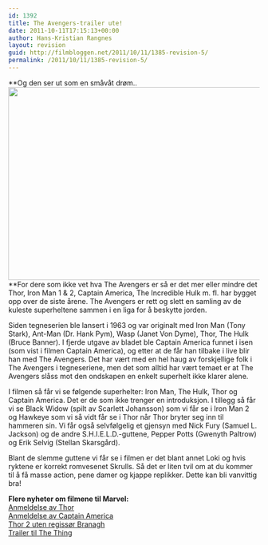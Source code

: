 ```yaml
---
id: 1392
title: The Avengers-trailer ute!
date: 2011-10-11T17:15:13+00:00
author: Hans-Kristian Rangnes
layout: revision
guid: http://filmbloggen.net/2011/10/11/1385-revision-5/
permalink: /2011/10/11/1385-revision-5/
---
```

**Og den ser ut som en småvåt drøm..  
<a href="http://filmbloggen.net/?attachment_id=1388" rel="attachment wp-att-1388"><img class="alignnone size-large wp-image-1388" src="http://filmbloggen.net/wp-content/uploads//2011/10/the-avengers-620x387.jpg" alt="" width="620" height="387" /><br /> </a>**For dere som ikke vet hva The Avengers er så er det mer eller mindre det Thor, Iron Man 1 & 2, Captain America, The Incredible Hulk m. fl. har bygget opp over de siste årene. The Avengers er rett og slett en samling av de kuleste superheltene sammen i en liga for å beskytte jorden.

Siden tegneserien ble lansert i 1963 og var originalt med Iron Man (Tony Stark), Ant-Man (Dr. Hank Pym), Wasp (Janet Von Dyme), Thor, The Hulk (Bruce Banner). I fjerde utgave av bladet ble Captain America funnet i isen (som vist i filmen Captain America), og etter at de får han tilbake i live blir han med The Avengers. Det har vært med en hel haug av forskjellige folk i The Avengers i tegneseriene, men det som alltid har vært temaet er at The Avengers slåss mot den ondskapen en enkelt superhelt ikke klarer alene.

I filmen så får vi se følgende superhelter: Iron Man, The Hulk, Thor og Captain America. Det er de som ikke trenger en introduksjon. I tillegg så får vi se Black Widow (spilt av Scarlett Johansson) som vi får se i Iron Man 2 og Hawkeye som vi så vidt får se i Thor når Thor bryter seg inn til hammeren sin. Vi får også selvfølgelig et gjensyn med Nick Fury (Samuel L. Jackson) og de andre S.H.I.E.L.D.-guttene, Pepper Potts (Gwenyth Paltrow) og Erik Selvig (Stellan Skarsgård).

Blant de slemme guttene vi får se i filmen er det blant annet Loki og hvis ryktene er korrekt romvesenet Skrulls. Så det er liten tvil om at du kommer til å få masse action, pene damer og kjappe replikker. Dette kan bli vanvittig bra!

**Flere nyheter om filmene til Marvel:**  
[Anmeldelse av Thor](http://filmbloggen.net/2011/04/29/marvel-magien-fortsetter/)  
[Anmeldelse av Captain America](http://filmbloggen.net/2011/08/28/bygger-bra-opp-til-the-avengers/)  
[Thor 2 uten regissør Branagh](http://filmbloggen.net/2011/07/02/thor-2-uten-regissor-kenneth-branagh/)  
 [Trailer til The Thing](http://filmbloggen.net/2011/10/03/the-thing-is-tha-thing/)

<div class="video-shortcode">
</div>

&nbsp;

&nbsp;

&nbsp;

&nbsp;